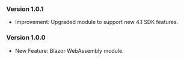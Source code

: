 ﻿### Version 1.0.1

- Improvement: Upgraded module to support new 4.1 SDK features.

### Version 1.0.0

- New Feature: Blazor WebAssembly module.